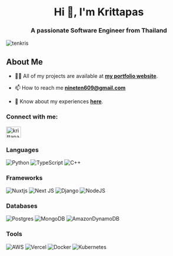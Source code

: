 <h1 align="center">Hi 👋, I'm Krittapas</h1>
<h3 align="center">A passionate Software Engineer from Thailand</h3>

<p align="left"> <img src="https://komarev.com/ghpvc/?username=tenkris&label=Profile%20views&color=0e75b6&style=flat" alt="tenkris" /> </p>

## About Me

- 👨‍💻 All of my projects are available at [**my portfolio website**](https://portfolio-website-two-black-74.vercel.app/).

- 📫 How to reach me **nineten609@gmail.com**

- 📄 Know about my experiences [**here**](https://portfolio-website-two-black-74.vercel.app/resume).

<h3 align="left">Connect with me:</h3>
<p align="left">
<a href="https://linkedin.com/in/krittapas-rungsimontuchat-3980aa25b/" target="blank"><img align="center" src="https://raw.githubusercontent.com/rahuldkjain/github-profile-readme-generator/master/src/images/icons/Social/linked-in-alt.svg" alt="krittapas-rungsimontuchat-3980aa25b/" height="30" width="40" /></a>
</p>

<h3 align="left">Languages </h3>

![Python](https://img.shields.io/badge/python-3670A0?style=for-the-badge&logo=python&logoColor=ffdd54) ![TypeScript](https://img.shields.io/badge/typescript-%23007ACC.svg?style=for-the-badge&logo=typescript&logoColor=white)
![C++](https://img.shields.io/badge/c++-%2300599C.svg?style=for-the-badge&logo=c%2B%2B&logoColor=white)

<h3 align="left">Frameworks</h3>

![Nuxtjs](https://img.shields.io/badge/Nuxt-002E3B?style=for-the-badge&logo=nuxtdotjs&logoColor=#00DC82)
![Next JS](https://img.shields.io/badge/Next-black?style=for-the-badge&logo=next.js&logoColor=white)
![Django](https://img.shields.io/badge/django-%23092E20.svg?style=for-the-badge&logo=django&logoColor=white)
![NodeJS](https://img.shields.io/badge/node.js-6DA55F?style=for-the-badge&logo=node.js&logoColor=white)

<h3 align="left">Databases</h3>

![Postgres](https://img.shields.io/badge/postgres-%23316192.svg?style=for-the-badge&logo=postgresql&logoColor=white)
![MongoDB](https://img.shields.io/badge/MongoDB-%234ea94b.svg?style=for-the-badge&logo=mongodb&logoColor=white)
![AmazonDynamoDB](https://img.shields.io/badge/Amazon%20DynamoDB-4053D6?style=for-the-badge&logo=Amazon%20DynamoDB&logoColor=white)

<h3 align="left">Tools</h3>

![AWS](https://img.shields.io/badge/AWS-%23FF9900.svg?style=for-the-badge&logo=amazon-aws&logoColor=white)
![Vercel](https://img.shields.io/badge/vercel-%23000000.svg?style=for-the-badge&logo=vercel&logoColor=white)
![Docker](https://img.shields.io/badge/docker-%230db7ed.svg?style=for-the-badge&logo=docker&logoColor=white)
![Kubernetes](https://img.shields.io/badge/kubernetes-%23326ce5.svg?style=for-the-badge&logo=kubernetes&logoColor=white)
